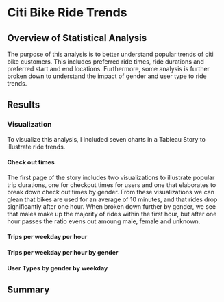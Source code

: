 # Citi Bike Ride Trends

## Overview of Statistical Analysis
The purpose of this analysis is to better understand popular trends of citi bike customers. This includes preferred ride times, ride durations and preferred start and end locations. Furthermore, some analysis is further broken down to understand the impact of gender and user type to ride trends.

## Results

### Visualization
To visualize this analysis, I included seven charts in a Tableau Story to illustrate ride trends.

#### Check out times
The first page of the story includes two visualizations to illustrate popular trip durations, one for checkout times for users and one that elaborates to break down check out times by gender. From these visualizations we can glean that bikes are used for an average of 10 minutes, and that rides drop significantly after one hour. When broken down further by gender, we see that males make up the majority of rides within the first hour, but after one hour passes the ratio evens out amoung male, female and unknown.

#### Trips per weekday per hour

#### Trips per weekday per hour by gender

#### User Types by gender by weekday

## Summary

